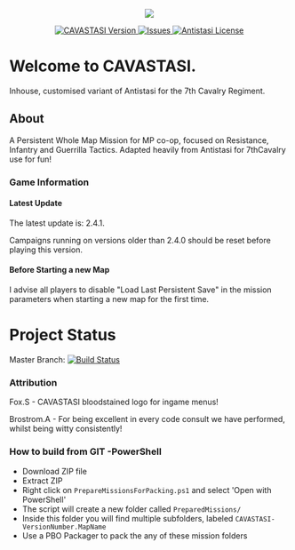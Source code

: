 <p align="center">
    <img src="https://i.imgur.com/Vhpxy27.jpg" >
</p>
<p align="center">
    <a href="https://github.com/AdamWaldie/A3-CAVASTASI/releases/latest">
        <img src="https://img.shields.io/badge/Latest_Version-2.4.1-blue.svg?style=flat-square" alt="CAVASTASI Version">
    </a>
    <a href="https://github.com/AdamWaldie/A3-CAVASTASI/issues">
        <img src="https://img.shields.io/github/issues/AdamWaldie/A3-CAVASTASI/issues?style=flat-square" alt="Issues">
    </a>
    <a href="https://github.com/official-antistasi-community/A3-Antistasi/blob/unstable/LICENSE">
        <img src="https://img.shields.io/badge/License-MiT-blue.svg?style=flat-square" alt="Antistasi License">
    </a>
</p>

# Welcome to CAVASTASI.
Inhouse, customised variant of Antistasi for the 7th Cavalry Regiment.

## About
A Persistent Whole Map Mission for MP co-op, focused on Resistance, Infantry and Guerrilla Tactics. Adapted heavily from Antistasi for 7thCavalry use for fun!

### Game Information

#### Latest Update

The latest update is: 2.4.1.

Campaigns running on versions older than 2.4.0 should be reset before playing this version.

#### Before Starting a new Map

 I advise all players to disable "Load Last Persistent Save" in the mission parameters when starting a new map for the first time.

# Project Status
Master Branch: [![Build Status](https://travis-ci.com/AdamWaldie/A3-CAVASTASI.svg?branch=unstable)](https://travis-ci.com/AdamWaldie/A3-CAVASTASI)

### Attribution
Fox.S - CAVASTASI bloodstained logo for ingame menus!

Brostrom.A - For being excellent in every code consult we have performed, whilst being witty consistently!

### How to build from GIT -PowerShell
- Download ZIP file
- Extract ZIP
- Right click on `PrepareMissionsForPacking.ps1` and select 'Open with PowerShell'
- The script will create a new folder called `PreparedMissions/`
- Inside this folder you will find multiple subfolders, labeled `CAVASTASI-VersionNumber.MapName`
- Use a PBO Packager to pack the any of these mission folders
